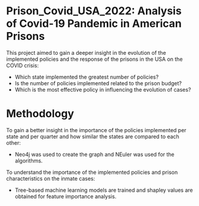 # Prison_Covid_USA_2022: Analysis of Covid-19 Pandemic in American Prisons
This project aimed to gain a deeper insight in the evolution of the implemented policies and the response of the prisons in the USA on the COVID crisis: 
 - Which state implemented the greatest number of policies? 
 - Is the number of policies implemented related to the prison budget? 
 - Which is the most effective policy in influencing the evolution of cases?
 
# Methodology
To gain a better insight in the importance of the policies implemented per state and per quarter and how similar the states are compared to each other: 
 - Neo4j was used to create the graph and NEuler was used for the algorithms.
 
To understand the importance of the implemented policies and prison characteristics on the inmate cases:
 - Tree-based machine learning models are trained and shapley values are obtained for feature importance analysis. 

